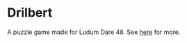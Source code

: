 # Drilbert

A puzzle game made for Ludum Dare 48. See [here](https://ldjam.com/events/ludum-dare/48/$249774) for more.